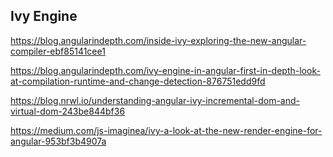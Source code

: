 ## Ivy Engine
https://blog.angularindepth.com/inside-ivy-exploring-the-new-angular-compiler-ebf85141cee1

https://blog.angularindepth.com/ivy-engine-in-angular-first-in-depth-look-at-compilation-runtime-and-change-detection-876751edd9fd

https://blog.nrwl.io/understanding-angular-ivy-incremental-dom-and-virtual-dom-243be844bf36

https://medium.com/js-imaginea/ivy-a-look-at-the-new-render-engine-for-angular-953bf3b4907a
